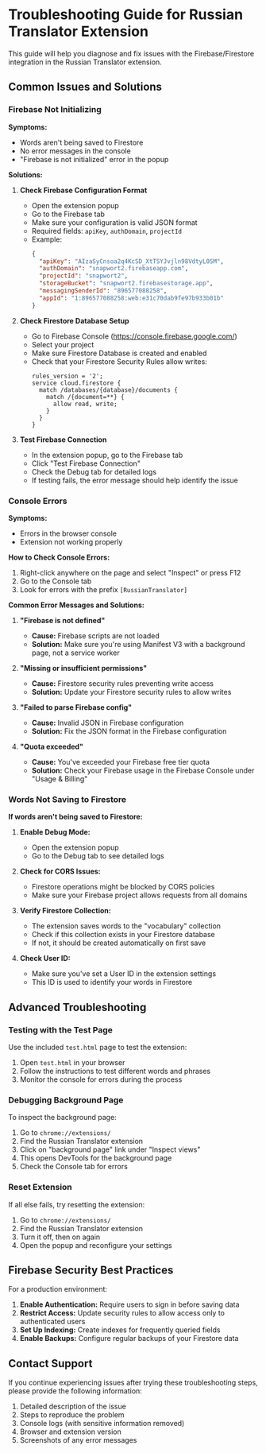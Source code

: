 # Troubleshooting Guide for Russian Translator Extension

This guide will help you diagnose and fix issues with the Firebase/Firestore integration in the Russian Translator extension.

## Common Issues and Solutions

### Firebase Not Initializing

**Symptoms:**
- Words aren't being saved to Firestore
- No error messages in the console
- "Firebase is not initialized" error in the popup

**Solutions:**

1. **Check Firebase Configuration Format**
   - Open the extension popup
   - Go to the Firebase tab
   - Make sure your configuration is valid JSON format
   - Required fields: `apiKey`, `authDomain`, `projectId`
   - Example:
     ```json
     {
       "apiKey": "AIzaSyCnsoa2q4KcSD_XtTSYJvjln98VdtyL0SM",
       "authDomain": "snapwort2.firebaseapp.com",
       "projectId": "snapwort2",
       "storageBucket": "snapwort2.firebasestorage.app",
       "messagingSenderId": "896577088258",
       "appId": "1:896577088258:web:e31c70dab9fe97b933b01b"
     }
     ```

2. **Check Firestore Database Setup**
   - Go to Firebase Console (https://console.firebase.google.com/)
   - Select your project
   - Make sure Firestore Database is created and enabled
   - Check that your Firestore Security Rules allow writes:
     ```
     rules_version = '2';
     service cloud.firestore {
       match /databases/{database}/documents {
         match /{document=**} {
           allow read, write;
         }
       }
     }
     ```

3. **Test Firebase Connection**
   - In the extension popup, go to the Firebase tab
   - Click "Test Firebase Connection"
   - Check the Debug tab for detailed logs
   - If testing fails, the error message should help identify the issue

### Console Errors

**Symptoms:**
- Errors in the browser console
- Extension not working properly

**How to Check Console Errors:**
1. Right-click anywhere on the page and select "Inspect" or press F12
2. Go to the Console tab
3. Look for errors with the prefix `[RussianTranslator]`

**Common Error Messages and Solutions:**

1. **"Firebase is not defined"**
   - **Cause:** Firebase scripts are not loaded
   - **Solution:** Make sure you're using Manifest V3 with a background page, not a service worker

2. **"Missing or insufficient permissions"**
   - **Cause:** Firestore security rules preventing write access
   - **Solution:** Update your Firestore security rules to allow writes

3. **"Failed to parse Firebase config"**
   - **Cause:** Invalid JSON in Firebase configuration
   - **Solution:** Fix the JSON format in the Firebase configuration

4. **"Quota exceeded"**
   - **Cause:** You've exceeded your Firebase free tier quota
   - **Solution:** Check your Firebase usage in the Firebase Console under "Usage & Billing"

### Words Not Saving to Firestore

**If words aren't being saved to Firestore:**

1. **Enable Debug Mode:**
   - Open the extension popup
   - Go to the Debug tab to see detailed logs

2. **Check for CORS Issues:**
   - Firestore operations might be blocked by CORS policies
   - Make sure your Firebase project allows requests from all domains

3. **Verify Firestore Collection:**
   - The extension saves words to the "vocabulary" collection
   - Check if this collection exists in your Firestore database
   - If not, it should be created automatically on first save

4. **Check User ID:**
   - Make sure you've set a User ID in the extension settings
   - This ID is used to identify your words in Firestore

## Advanced Troubleshooting

### Testing with the Test Page

Use the included `test.html` page to test the extension:
1. Open `test.html` in your browser
2. Follow the instructions to test different words and phrases
3. Monitor the console for errors during the process

### Debugging Background Page

To inspect the background page:
1. Go to `chrome://extensions/`
2. Find the Russian Translator extension
3. Click on "background page" link under "Inspect views"
4. This opens DevTools for the background page
5. Check the Console tab for errors

### Reset Extension

If all else fails, try resetting the extension:
1. Go to `chrome://extensions/`
2. Find the Russian Translator extension
3. Turn it off, then on again
4. Open the popup and reconfigure your settings

## Firebase Security Best Practices

For a production environment:
1. **Enable Authentication:** Require users to sign in before saving data
2. **Restrict Access:** Update security rules to allow access only to authenticated users
3. **Set Up Indexing:** Create indexes for frequently queried fields
4. **Enable Backups:** Configure regular backups of your Firestore data

## Contact Support

If you continue experiencing issues after trying these troubleshooting steps, please provide the following information:
1. Detailed description of the issue
2. Steps to reproduce the problem
3. Console logs (with sensitive information removed)
4. Browser and extension version
5. Screenshots of any error messages 